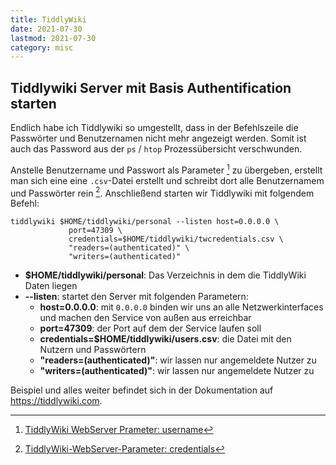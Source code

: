 ```yaml
---
title: TiddlyWiki 
date: 2021-07-30
lastmod: 2021-07-30
category: misc
---
```


## Tiddlywiki Server mit Basis Authentification starten

Endlich habe ich Tiddlywiki so umgestellt, dass in der Befehlszeile die Passwörter und Benutzernamen nicht mehr angezeigt werden. Somit ist auch das Password aus der `ps` / `htop` Prozessübersicht verschwunden.

Anstelle Benutzername und Passwort als Parameter [^1] zu übergeben, erstellt man sich eine eine `.csv`-Datei erstellt und schreibt dort alle Benutzernamem und Passwörter rein [^2]. Anschließend starten wir Tiddlywiki mit folgendem Befehl:

```Text
tiddlywiki $HOME/tiddlywiki/personal --listen host=0.0.0.0 \
             port=47309 \
             credentials=$HOME/tiddlywiki/twcredentials.csv \
             "readers=(authenticated)" \
             "writers=(authenticated)"
```

- **$HOME/tiddlywiki/personal**: Das Verzeichnis in dem die TiddlyWiki Daten liegen
- **--listen**: startet den Server mit folgenden Parametern:
  - **host=0.0.0.0**: mit `0.0.0.0` binden wir uns an alle Netzwerkinterfaces und machen den Service von außen aus erreichbar
  - **port=47309**: der Port auf dem der Service laufen soll
  - **credentials=$HOME/tiddlywiki/users.csv**: die Datei mit den Nutzern und Passwörtern
  - **"readers=(authenticated)"**: wir lassen nur angemeldete Nutzer zu
  - **"writers=(authenticated)"**: wir lassen nur angemeldete Nutzer zu

Beispiel und alles weiter befindet sich in der Dokumentation auf <https://tiddlywiki.com>.

[^1]: [TiddlyWiki WebServer Prameter: username](https://tiddlywiki.com/#WebServer%20Parameter%3A%20username)
[^2]: [TiddlyWiki-WebServer-Parameter: credentials](https://tiddlywiki.com/#WebServer%20Parameter%3A%20credentials)